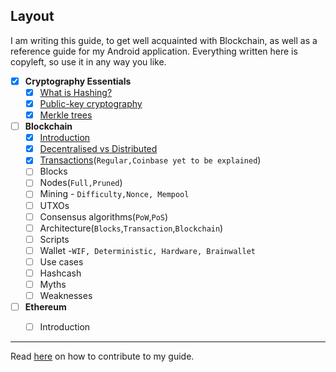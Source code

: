 ## Layout

I am writing this guide, to get well acquainted with Blockchain, as well as a reference guide for my Android application. Everything written here is copyleft, so use it in any way you like.

* [x] **Cryptography Essentials**
  * [x] [What is Hashing?](/cryptography/what-is-hashing.md)
  * [x] [Public-key cryptography](/cryptography/public-key-cryptography.md)
  * [x] [Merkle trees](/cryptography/merkle-trees.md)
 
* [ ] **Blockchain**
  * [x] [Introduction](/blockchain/blockchain-introduction.md)
  * [x] [Decentralised vs Distributed](/blockchain/decentralised-vs-distributed.md)
  * [x] [Transactions](/blockchain/transactions.md)\(```Regular,Coinbase yet to be explained```\)
  * [ ] Blocks
  * [ ] Nodes\(```Full,Pruned```\)
  * [ ] Mining - ```Difficulty,Nonce, Mempool```
  * [ ] UTXOs
  * [ ] Consensus algorithms\(```PoW```,```PoS```\)
  * [ ] Architecture\(```Blocks```,```Transaction```,```Blockchain```\)
  * [ ] Scripts
  * [ ] Wallet -```WIF, Deterministic, Hardware, Brainwallet```
  * [ ] Use cases
  * [ ] Hashcash
  * [ ] Myths
  * [ ] Weaknesses
  
* [ ] **Ethereum**
  * [ ] Introduction


---
Read [here](https://help.github.com/articles/editing-files-in-another-user-s-repository/) on how to contribute to my guide.
